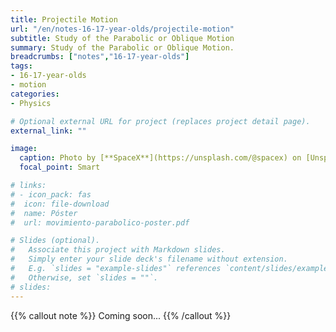 ```yaml
---
title: Projectile Motion
url: "/en/notes-16-17-year-olds/projectile-motion"
subtitle: Study of the Parabolic or Oblique Motion
summary: Study of the Parabolic or Oblique Motion.
breadcrumbs: ["notes","16-17-year-olds"]
tags:
- 16-17-year-olds
- motion
categories:
- Physics

# Optional external URL for project (replaces project detail page).
external_link: ""

image:
  caption: Photo by [**SpaceX**](https://unsplash.com/@spacex) on [Unsplash](https://unsplash.com)
  focal_point: Smart

# links:
# - icon_pack: fas
#  icon: file-download
#  name: Póster
#  url: movimiento-parabolico-poster.pdf  

# Slides (optional).
#   Associate this project with Markdown slides.
#   Simply enter your slide deck's filename without extension.
#   E.g. `slides = "example-slides"` references `content/slides/example-slides.md`.
#   Otherwise, set `slides = ""`.
# slides: 
---
```


{{% callout note %}}
Coming soon...
{{% /callout %}}
